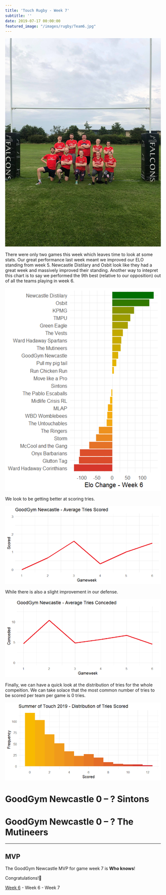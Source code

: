 ```yaml
---
title: 'Touch Rugby - Week 7'
subtitle: ''
date: 2019-07-17 00:00:00
featured_image: "/images/rugby/Team6.jpg"
---
```

<img style = 'width:540px; height: auto' src="/images/rugby/Team6.jpg">

There were only two games this week which leaves time to look at some stats. Our great performance last week meant we improved our ELO standing from week 5. Newcastle Distilary and Osbit look like they had a great week and massively improved their standing. Another way to intepret this chart is to say we performed the 9th best (relative to our opposition) out of all the teams playing in week 6. 

<img style = 'width:540px; height: auto' src="/images/rugby/ELOChange6.png">

We look to be getting better at scoring tries. 

<img style = 'width:540px; height: auto' src="/images/rugby/TriesScored.png">

While there is also a slight improvement in our defense.

<img style = 'width:540px; height: auto' src="/images/rugby/TriesConceded.png">
  
Finally, we can have a quick look at the distribution of tries for the whole compeition. We can take solace that the most common number of tries to be scored per team per game is 0 tries. 

<img style = 'width:540px; height: auto' src="/images/rugby/DistributionScored.png">
  

# GoodGym Newcastle 0 – ? Sintons

# GoodGym Newcastle 0 – ? The Mutineers



---



## MVP

The GoodGym Newcastle MVP for game week 7 is **Who knows**! 

Congratulations!🎉




[Week 6](/project/rugby6) - Week 6 - Week 7
